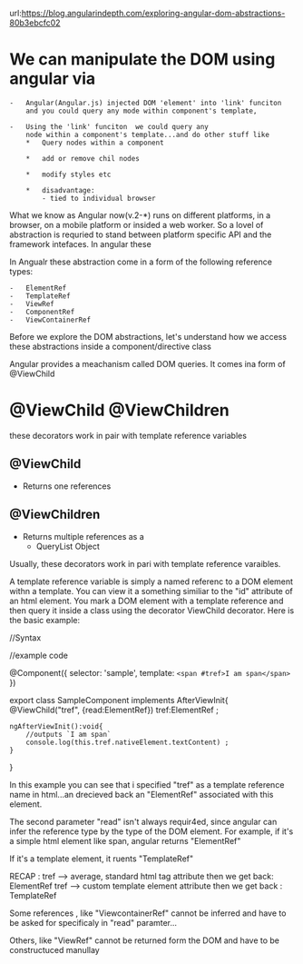 url:https://blog.angularindepth.com/exploring-angular-dom-abstractions-80b3ebcfc02

We can manipulate the DOM using angular via
======================================================
	-	Angular(Angular.js) injected DOM 'element' into 'link' funciton
		and you could query any mode within component's template,

	-	Using the 'link' funciton  we could query any
		node within a component's template...and do other stuff like
		*	Query nodes within a component

		*	add or remove chil nodes

		*	modify styles etc

		*	disadvantage:
			- tied to individual browser





What we know as Angular now(v.2-*) runs on different platforms,  in a browser, 
on a mobile platform or insided a web worker.  So a lovel of abstraction is requried to 
stand between platform specific API and the framework intefaces.  In angular these 

In Angualr these abstraction come in a form of the following reference types:

	-	ElementRef
	-	TemplateRef
	-	ViewRef
	-	ComponentRef
	-	ViewContainerRef



Before we explore the DOM abstractions, let's understand how we access these 
abstractions inside a component/directive class 


Angular provides a meachanism called DOM queries.  It comes ina form of 
@ViewChild 



@ViewChild   @ViewChildren
=============================================================
these decorators work in pair with template reference variables



@ViewChild
-----------------------------------------------------------
-	Returns one references


@ViewChildren
----------------------------------------------------------
-	Returns multiple references as a 
	*	QueryList Object



Usually, these decorators work in pari with template reference varaibles.

A template reference variable is simply a named referenc to a DOM 
element withn a template.  You can view it a something similiar to 
the "id" attribute of an html element.  You mark a DOM element with a template 
reference  and then query it inside a class using the decorator ViewChild decorator.
Here is the basic example:

//Syntax 




//example code 

@Component({
    selector: 'sample',
    template: `
        <span #tref>I am span</span>
    `
})

export class SampleComponent implements AfterViewInit{
	@ViewChild("tref", {read:ElementRef}) tref:ElementRef ;

	ngAfterViewInit():void{
		//outputs `I am span`
		console.log(this.tref.nativeElement.textContent) ;
	}

}



In this example you can see that i specified "tref" as a template reference 
name in html...an drecieved back an "ElementRef" associated with this element.

The second parameter "read" isn't always requir4ed, since angular can infer the 
reference type by the type of the DOM element.  For example, if it's a simple 
html element like span, angular returns "ElementRef"


If it's a template element, it ruents "TemplateRef"


RECAP :   tref --> average, standard html tag attribute then we get back: ElementRef
          tref --> custom template element attribute then we get back : TemplateRef



Some references , like "ViewcontainerRef" cannot be inferred and have to be asked for
specificaly in "read" paramter...


Others, like "ViewRef" cannot be returned form the DOM and have to be constructuced manullay




